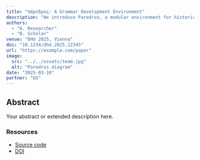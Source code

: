 ```yaml
---
title: "πάρεδρος: A Grammar Development Environment"
description: "We introduce Paredros, a modular environment for historical grammar modeling."
authors:
  - "A. Researcher"
  - "B. Scholar"
venue: "DHd 2025, Vienna"
doi: "10.1234/dhd.2025.12345"
url: "https://example.com/paper"
image:
  src: "../../assets/team.jpg"
  alt: "Paredros diagram"
date: "2025-03-10"
partner: "GS"
---
```


## Abstract
Your abstract or extended description here.

### Resources
- [Source code](https://github.com/HisQu/paredros-app/)
- [DOI](/)
